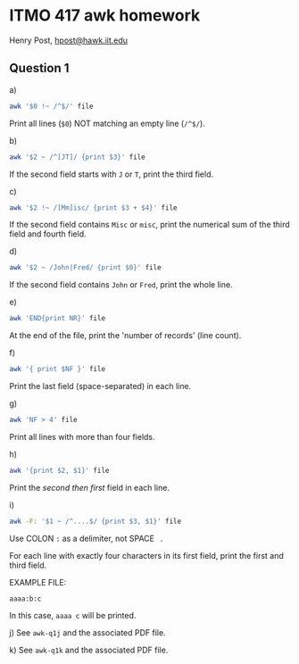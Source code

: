 # ITMO 417 awk homework

Henry Post, hpost@hawk.iit.edu

## Question 1

a)

```bash
awk '$0 !~ /^$/' file
```

Print all lines (`$0`) NOT matching an empty line (`/^$/`).

b)  

```bash
awk '$2 ~ /^[JT]/ {print $3}' file
```

If the second field starts with `J` or `T`, print the third field.

c)  

```bash
awk '$2 !~ /[Mm]isc/ {print $3 + $4}' file
```

If the second field contains `Misc` or `misc`, print the numerical sum of the third field and fourth field.

d)  

```bash
awk '$2 ~ /John|Fred/ {print $0}' file
```

If the second field contains `John` or `Fred`, print the whole line.

e)  

```bash
awk 'END{print NR}' file
```

At the end of the file, print the 'number of records' (line count).

f)  

```bash
awk '{ print $NF }' file
```

Print the last field (space-separated) in each line.

g)  

```bash
awk 'NF > 4' file
```

Print all lines with more than four fields.

h)  

```bash
awk '{print $2, $1}' file
```

Print the _second then first_ field in each line.

i)  

```bash
awk -F: '$1 ~ /^....$/ {print $3, $1}' file
```

Use COLON `:` as a delimiter, not SPACE ` `.

For each line with exactly four characters in its first field, print the first and third field.

EXAMPLE FILE:
```text
aaaa:b:c
```

In this case, `aaaa c` will be printed.

j) See `awk-q1j` and the associated PDF file.

k) See `awk-q1k` and the associated PDF file.
